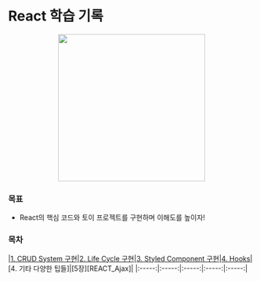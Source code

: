 # React 학습 기록

<p align='center'><img src="https://user-images.githubusercontent.com/76730867/154834175-e63e7cfa-bb46-4e54-b603-fcbcadca6398.jpeg" height="300"/></center></p>

### 목표

- React의 핵심 코드와 토이 프로젝트를 구현하며 이해도를 높이자!

### 목차


|[1. CRUD System 구현][1장]|[2. Life Cycle 구현][2장]|[3. Styled Component 구현][3장]|[4. Hooks][4장]|[4. 기타 다양한 팁들]|[5장][REACT_Ajax]|
|:-----:|:-----:|:-----:|:-----:|:-----:|

[1장]: https://github.com/projectkorea/study-js-react/tree/main/src/CRUD%20system
[2장]: https://github.com/projectkorea/study-js-react/tree/main/src/Life%20Cycle
[3장]: https://github.com/projectkorea/study-js-react/tree/main/src/REACT%20UI
[4장]: https://github.com/projectkorea/study-js-react/tree/main/src/Hooks
[5장]: https://github.com/projectkorea/study-js-react/tree/main/src/React-Ajax